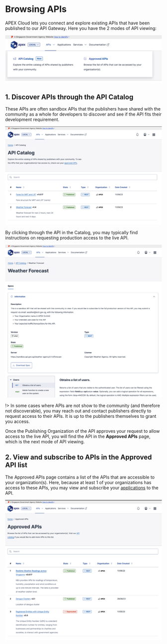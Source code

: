 # Browsing APIs

APEX Cloud lets you connect and explore existing APIs that have been published to our API Gateway. Here you have the 2 modes of API viewing:

![Image](_assets/browse-1.png)

## 1. Discover APIs through the API Catalog

These APIs are often sandbox APIs that the publishers have shared with the community as a whole for developers to discover and see if the API fits their development requirement.

![Image](_assets/catalog-1.png)

By clicking through the API in the Catalog, you may typically find instructions on requesting production access to the live API.

![Image](_assets/catalog-2.png)

!> In some cases where APIs are not show to the community (and therefore not discoverable), you may reach out and contact publishers directly to request access to their APIs. It is up to the publishers themselves to grant you access.

Once the Publishing Organization of the API approves your request to allow access to the live API, you will find the API in the **Approved APIs** page, which is the next mode of API viewing.

## 2. View and subscribe to APIs in the Approved API list

The Approved APIs page contains a list of the APIs that are accessible to your organization(s). Here, because at least 1 of your organizations has access to these APIs, you may view and subscribe your [applications](/sections/consuming/introduction.md) to the API.


![Image](_assets/approved-1.png)

